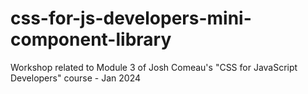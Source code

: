 # css-for-js-developers-mini-component-library
Workshop related to Module 3 of Josh Comeau's "CSS for JavaScript Developers" course - Jan 2024
